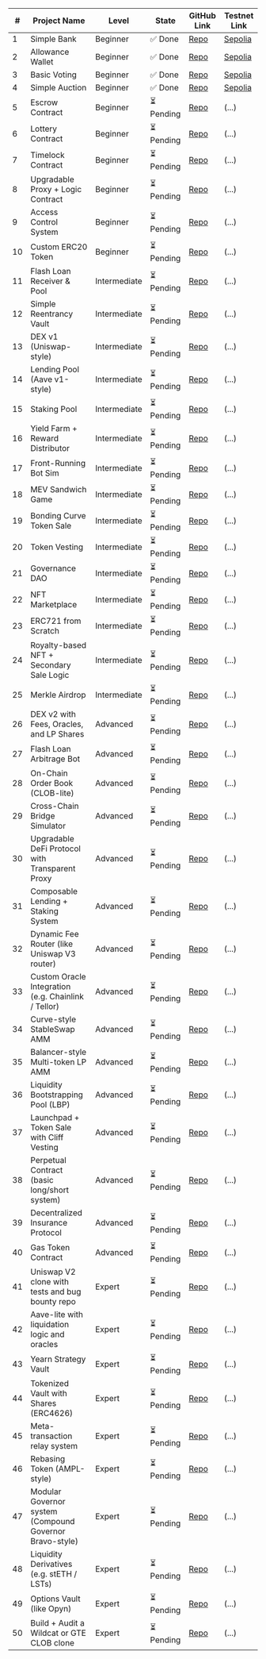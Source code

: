 
| #  | Project Name                                              | Level        | State   | GitHub Link         | Testnet Link                                              |
|----|-----------------------------------------------------------|--------------|---------|----------------------|------------------------------------------------------------|
| 1  | Simple Bank                                               | Beginner     | ✅ Done | [Repo](https://github.com/albahaca0000/simple-bank)         | [Sepolia](https://sepolia.etherscan.io/address/0x2738e5424c8205dc12ea08f54dded89b44609889) |
| 2  | Allowance Wallet                                          | Beginner     | ✅ Done | [Repo](https://github.com/albahaca0000/allowance-wallet)         | [Sepolia](https://sepolia.etherscan.io/address/0x5d91cab4ba288f45d6ce3c8aad7e23bf1bfef419) |
| 3  | Basic Voting                                              | Beginner     | ✅ Done | [Repo](https://github.com/albahaca0000/Choose-Your-President)         | [Sepolia](https://sepolia.etherscan.io/address/0x814ecec3247c020fae59bbfe7538114d63e71bcb) |
| 4  | Simple Auction                                            | Beginner     | ✅ Done | [Repo](https://github.com/albahaca0000/Simple-Auction)         | [Sepolia](https://sepolia.etherscan.io/address/0x084fe7c4e5edd012fa52895a76a35f4628fb6ba1) |
| 5  | Escrow Contract                                           | Beginner     | ⏳ Pending | [Repo](...)      | (...)                                                      |
| 6  | Lottery Contract                                          | Beginner     | ⏳ Pending | [Repo](...)      | (...)                                                      |
| 7  | Timelock Contract                                         | Beginner     | ⏳ Pending | [Repo](...)      | (...)                                                      |
| 8  | Upgradable Proxy + Logic Contract                         | Beginner     | ⏳ Pending | [Repo](...)      | (...)                                                      |
| 9  | Access Control System                                     | Beginner     | ⏳ Pending | [Repo](...)      | (...)                                                      |
| 10 | Custom ERC20 Token                                        | Beginner     | ⏳ Pending | [Repo](...)      | (...)                                                      |
| 11 | Flash Loan Receiver & Pool                                | Intermediate | ⏳ Pending | [Repo](...)      | (...)                                                      |
| 12 | Simple Reentrancy Vault                                   | Intermediate | ⏳ Pending | [Repo](...)      | (...)                                                      |
| 13 | DEX v1 (Uniswap-style)                                    | Intermediate | ⏳ Pending | [Repo](...)      | (...)                                                      |
| 14 | Lending Pool (Aave v1-style)                              | Intermediate | ⏳ Pending | [Repo](...)      | (...)                                                      |
| 15 | Staking Pool                                              | Intermediate | ⏳ Pending | [Repo](...)      | (...)                                                      |
| 16 | Yield Farm + Reward Distributor                           | Intermediate | ⏳ Pending | [Repo](...)      | (...)                                                      |
| 17 | Front-Running Bot Sim                                     | Intermediate | ⏳ Pending | [Repo](...)      | (...)                                                      |
| 18 | MEV Sandwich Game                                         | Intermediate | ⏳ Pending | [Repo](...)      | (...)                                                      |
| 19 | Bonding Curve Token Sale                                  | Intermediate | ⏳ Pending | [Repo](...)      | (...)                                                      |
| 20 | Token Vesting                                             | Intermediate | ⏳ Pending | [Repo](...)      | (...)                                                      |
| 21 | Governance DAO                                            | Intermediate | ⏳ Pending | [Repo](...)      | (...)                                                      |
| 22 | NFT Marketplace                                           | Intermediate | ⏳ Pending | [Repo](...)      | (...)                                                      |
| 23 | ERC721 from Scratch                                       | Intermediate | ⏳ Pending | [Repo](...)      | (...)                                                      |
| 24 | Royalty-based NFT + Secondary Sale Logic                  | Intermediate | ⏳ Pending | [Repo](...)      | (...)                                                      |
| 25 | Merkle Airdrop                                            | Intermediate | ⏳ Pending | [Repo](...)      | (...)                                                      |
| 26 | DEX v2 with Fees, Oracles, and LP Shares                  | Advanced     | ⏳ Pending | [Repo](...)      | (...)                                                      |
| 27 | Flash Loan Arbitrage Bot                                  | Advanced     | ⏳ Pending | [Repo](...)      | (...)                                                      |
| 28 | On-Chain Order Book (CLOB-lite)                           | Advanced     | ⏳ Pending | [Repo](...)      | (...)                                                      |
| 29 | Cross-Chain Bridge Simulator                              | Advanced     | ⏳ Pending | [Repo](...)      | (...)                                                      |
| 30 | Upgradable DeFi Protocol with Transparent Proxy           | Advanced     | ⏳ Pending | [Repo](...)      | (...)                                                      |
| 31 | Composable Lending + Staking System                       | Advanced     | ⏳ Pending | [Repo](...)      | (...)                                                      |
| 32 | Dynamic Fee Router (like Uniswap V3 router)               | Advanced     | ⏳ Pending | [Repo](...)      | (...)                                                      |
| 33 | Custom Oracle Integration (e.g. Chainlink / Tellor)       | Advanced     | ⏳ Pending | [Repo](...)      | (...)                                                      |
| 34 | Curve-style StableSwap AMM                                | Advanced     | ⏳ Pending | [Repo](...)      | (...)                                                      |
| 35 | Balancer-style Multi-token LP AMM                         | Advanced     | ⏳ Pending | [Repo](...)      | (...)                                                      |
| 36 | Liquidity Bootstrapping Pool (LBP)                        | Advanced     | ⏳ Pending | [Repo](...)      | (...)                                                      |
| 37 | Launchpad + Token Sale with Cliff Vesting                 | Advanced     | ⏳ Pending | [Repo](...)      | (...)                                                      |
| 38 | Perpetual Contract (basic long/short system)              | Advanced     | ⏳ Pending | [Repo](...)      | (...)                                                      |
| 39 | Decentralized Insurance Protocol                          | Advanced     | ⏳ Pending | [Repo](...)      | (...)                                                      |
| 40 | Gas Token Contract                                        | Advanced     | ⏳ Pending | [Repo](...)      | (...)                                                      |
| 41 | Uniswap V2 clone with tests and bug bounty repo           | Expert       | ⏳ Pending | [Repo](...)      | (...)                                                      |
| 42 | Aave-lite with liquidation logic and oracles              | Expert       | ⏳ Pending | [Repo](...)      | (...)                                                      |
| 43 | Yearn Strategy Vault                                      | Expert       | ⏳ Pending | [Repo](...)      | (...)                                                      |
| 44 | Tokenized Vault with Shares (ERC4626)                     | Expert       | ⏳ Pending | [Repo](...)      | (...)                                                      |
| 45 | Meta-transaction relay system                             | Expert       | ⏳ Pending | [Repo](...)      | (...)                                                      |
| 46 | Rebasing Token (AMPL-style)                               | Expert       | ⏳ Pending | [Repo](...)      | (...)                                                      |
| 47 | Modular Governor system (Compound Governor Bravo-style)   | Expert       | ⏳ Pending | [Repo](...)      | (...)                                                      |
| 48 | Liquidity Derivatives (e.g. stETH / LSTs)                 | Expert       | ⏳ Pending | [Repo](...)      | (...)                                                      |
| 49 | Options Vault (like Opyn)                                 | Expert       | ⏳ Pending | [Repo](...)      | (...)                                                      |
| 50 | Build + Audit a Wildcat or GTE CLOB clone                 | Expert       | ⏳ Pending | [Repo](...)      | (...)                                                      |
